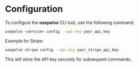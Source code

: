 # Configuration

To configure the **usepolvo** CLI tool, use the following command:

```bash
usepolvo <service> config --api-key your_api_key
```

Example for Stripe:

```bash
usepolvo stripe config --api-key your_stripe_api_key
```

This will store the API key securely for subsequent commands.